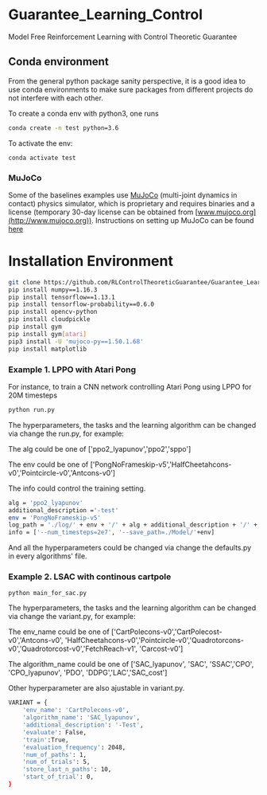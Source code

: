 # Guarantee_Learning_Control
Model Free Reinforcement Learning with Control Theoretic Guarantee



## Conda environment
From the general python package sanity perspective, it is a good idea to use conda environments to make sure packages from different projects do not interfere with each other.


To create a conda env with python3, one runs 
```bash
conda create -n test python=3.6
```
To activate the env: 
```
conda activate test
```

### MuJoCo
Some of the baselines examples use [MuJoCo](http://www.mujoco.org) (multi-joint dynamics in contact) physics simulator, which is proprietary and requires binaries and a license (temporary 30-day license can be obtained from [www.mujoco.org](http://www.mujoco.org)). Instructions on setting up MuJoCo can be found [here](https://github.com/openai/mujoco-py)

# Installation Environment

```bash
git clone https://github.com/RLControlTheoreticGuarantee/Guarantee_Learning_Control
pip install numpy==1.16.3
pip install tensorflow==1.13.1
pip install tensorflow-probability==0.6.0
pip install opencv-python
pip install cloudpickle
pip install gym
pip install gym[atari]
pip3 install -U 'mujoco-py==1.50.1.68'
pip install matplotlib

```

### Example 1. LPPO with Atari Pong
For instance, to train a CNN network controlling Atari Pong using LPPO for 20M timesteps
```bash
python run.py
```

The hyperparameters, the tasks and the learning algorithm can be changed via change the run.py, for example:



The alg could be one of ['ppo2_lyapunov','ppo2','sppo']



The env could be one of ['PongNoFrameskip-v5','HalfCheetahcons-v0','Pointcircle-v0','Antcons-v0']



The info could control the training setting.
```bash
alg = 'ppo2_lyapunov'
additional_description ='-test' 
env = 'PongNoFrameskip-v5'
log_path = './log/' + env + '/' + alg + additional_description + '/' + str(i)
info = ['--num_timesteps=2e7', '--save_path=./Model/'+env]
```

And all the hyperparameters could be changed via change the defaults.py in every algorithms' file.
### Example 2. LSAC with continous cartpole
```
python main_for_sac.py
```
The hyperparameters, the tasks and the learning algorithm can be changed via change the variant.py, for example:



The env_name could be one of ['CartPolecons-v0','CartPolecost-v0','Antcons-v0', 'HalfCheetahcons-v0','Pointcircle-v0','Quadrotorcons-v0','Quadrotorcost-v0','FetchReach-v1', 'Carcost-v0']




The algorithm_name could be one of ['SAC_lyapunov', 'SAC', 'SSAC','CPO', 'CPO_lyapunov', 'PDO', 'DDPG','LAC','SAC_cost']



Other hyperparameter are also ajustable in variant.py.
```bash
VARIANT = {
    'env_name': 'CartPolecons-v0',
    'algorithm_name': 'SAC_lyapunov',
    'additional_description': '-Test',
    'evaluate': False,
    'train':True,
    'evaluation_frequency': 2048,
    'num_of_paths': 1,
    'num_of_trials': 5,
    'store_last_n_paths': 10,
    'start_of_trial': 0,
}
```

